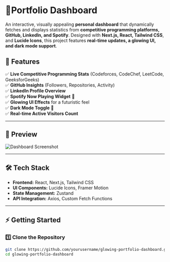 # 🌟Portfolio Dashboard  

An interactive, visually appealing **personal dashboard** that dynamically fetches and displays statistics from **competitive programming platforms, GitHub, LinkedIn, and Spotify**. Designed with **Next.js, React, Tailwind CSS**, and **Lucide Icons**, this project features **real-time updates, a glowing UI, and dark mode support**.  

## 🚀 Features  

✅ **Live Competitive Programming Stats** (Codeforces, CodeChef, LeetCode, GeeksforGeeks)  
✅ **GitHub Insights** (Followers, Repositories, Activity)  
✅ **LinkedIn Profile Overview**  
✅ **Spotify Now Playing Widget** 🎵  
✅ **Glowing UI Effects** for a futuristic feel  
✅ **Dark Mode Toggle** 🌙  
✅ **Real-time Active Visitors Count**  

---

## 📸 Preview  

![Dashboard Screenshot](https://your-image-link.com)  

---

## 🛠️ Tech Stack  

- **Frontend:** React, Next.js, Tailwind CSS  
- **UI Components:** Lucide Icons, Framer Motion  
- **State Management:** Zustand  
- **API Integration:** Axios, Custom Fetch Functions  

---

## ⚡ Getting Started  

### 1️⃣ Clone the Repository  

```sh
git clone https://github.com/yourusername/glowing-portfolio-dashboard.git
cd glowing-portfolio-dashboard
